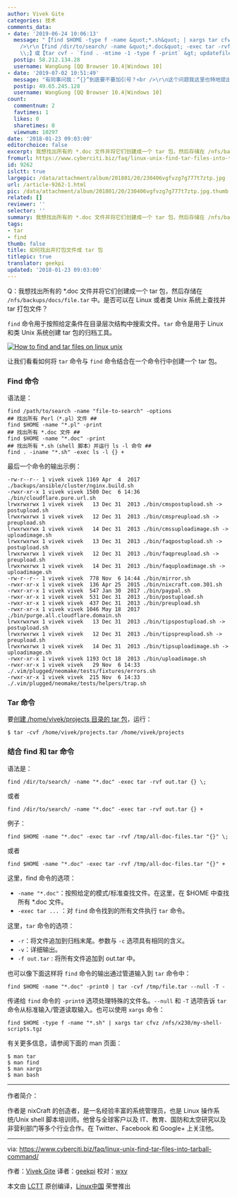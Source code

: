 ```yaml
---
author: Vivek Gite
categories: 技术
comments_data:
- date: '2019-06-24 10:06:13'
  message: "【find $HOME -type f -name &quot;*.sh&quot; | xargs tar cfvz /nfs/x230/my-shell-scripts.tgz】这种管道符方式，有时会不起作用，导致如果是时间条件的话，会不按条件，而将所有结果都输出到包中！<br
    />\r\n【find /dir/to/search/ -name &quot;*.doc&quot; -exec tar -rvf out.tar {}
    \\;】或【tar cvf - `find . -mtime -1 -type f -print` &gt; updatefiles.tar】是我首选的两种方式！！目前还没有出过错！！！"
  postip: 58.212.134.28
  username: WangGung [QQ Browser 10.4|Windows 10]
- date: '2019-07-02 10:51:49'
  message: "有同事问我：“{}”到底要不要加引号？<br />\r\n这个问题我这里也特地提出来讨论一下，怎么说呢，应该是：默认不加引号！<br />\r\n引号在Linux中，【单引号，作为字符转义符，即单引号里的为字符】，【双引号，保留变量的字符转义符，即默认情况下引号中为字符】，这里默认不加引号，不过建议大家习惯性使用【双引号】呢！！！"
  postip: 49.65.245.128
  username: WangGung [QQ Browser 10.4|Windows 10]
count:
  commentnum: 2
  favtimes: 1
  likes: 0
  sharetimes: 0
  viewnum: 10297
date: '2018-01-23 09:03:00'
editorchoice: false
excerpt: 我想找出所有的 *.doc 文件并将它们创建成一个 tar 包，然后存储在 /nfs/backups/docs/file.tar 中。
fromurl: https://www.cyberciti.biz/faq/linux-unix-find-tar-files-into-tarball-command/
id: 9262
islctt: true
largepic: /data/attachment/album/201801/20/230406vgfvzg7g777t7ztp.jpg
url: /article-9262-1.html
pic: /data/attachment/album/201801/20/230406vgfvzg7g777t7ztp.jpg.thumb.jpg
related: []
reviewer: ''
selector: ''
summary: 我想找出所有的 *.doc 文件并将它们创建成一个 tar 包，然后存储在 /nfs/backups/docs/file.tar 中。
tags:
- tar
- find
thumb: false
title: 如何找出并打包文件成 tar 包
titlepic: true
translator: geekpi
updated: '2018-01-23 09:03:00'
---
```


Q：我想找出所有的 \*.doc 文件并将它们创建成一个 tar 包，然后存储在 `/nfs/backups/docs/file.tar` 中。是否可以在 Linux 或者类 Unix 系统上查找并 tar 打包文件？


`find` 命令用于按照给定条件在目录层次结构中搜索文件。`tar` 命令是用于 Linux 和类 Unix 系统创建 tar 包的归档工具。


[![How to find and tar files on linux unix](/data/attachment/album/201801/20/230406vgfvzg7g777t7ztp.jpg)](https://www.cyberciti.biz/media/new/faq/2017/12/How-to-find-and-tar-files-on-linux-unix.jpg)


让我们看看如何将 `tar` 命令与 `find` 命令结合在一个命令行中创建一个 tar 包。


### Find 命令


语法是：



```
find /path/to/search -name "file-to-search" -options
## 找出所有 Perl（*.pl）文件 ##
find $HOME -name "*.pl" -print
## 找出所有 *.doc 文件 ##
find $HOME -name "*.doc" -print
## 找出所有 *.sh（shell 脚本）并运行 ls -l 命令 ##
find . -iname "*.sh" -exec ls -l {} +

```

最后一个命令的输出示例：



```
-rw-r--r-- 1 vivek vivek 1169 Apr  4  2017 ./backups/ansible/cluster/nginx.build.sh
-rwxr-xr-x 1 vivek vivek 1500 Dec  6 14:36 ./bin/cloudflare.pure.url.sh
lrwxrwxrwx 1 vivek vivek   13 Dec 31  2013 ./bin/cmspostupload.sh -> postupload.sh
lrwxrwxrwx 1 vivek vivek   12 Dec 31  2013 ./bin/cmspreupload.sh -> preupload.sh
lrwxrwxrwx 1 vivek vivek   14 Dec 31  2013 ./bin/cmssuploadimage.sh -> uploadimage.sh
lrwxrwxrwx 1 vivek vivek   13 Dec 31  2013 ./bin/faqpostupload.sh -> postupload.sh
lrwxrwxrwx 1 vivek vivek   12 Dec 31  2013 ./bin/faqpreupload.sh -> preupload.sh
lrwxrwxrwx 1 vivek vivek   14 Dec 31  2013 ./bin/faquploadimage.sh -> uploadimage.sh
-rw-r--r-- 1 vivek vivek  778 Nov  6 14:44 ./bin/mirror.sh
-rwxr-xr-x 1 vivek vivek  136 Apr 25  2015 ./bin/nixcraft.com.301.sh
-rwxr-xr-x 1 vivek vivek  547 Jan 30  2017 ./bin/paypal.sh
-rwxr-xr-x 1 vivek vivek  531 Dec 31  2013 ./bin/postupload.sh
-rwxr-xr-x 1 vivek vivek  437 Dec 31  2013 ./bin/preupload.sh
-rwxr-xr-x 1 vivek vivek 1046 May 18  2017 ./bin/purge.all.cloudflare.domain.sh
lrwxrwxrwx 1 vivek vivek   13 Dec 31  2013 ./bin/tipspostupload.sh -> postupload.sh
lrwxrwxrwx 1 vivek vivek   12 Dec 31  2013 ./bin/tipspreupload.sh -> preupload.sh
lrwxrwxrwx 1 vivek vivek   14 Dec 31  2013 ./bin/tipsuploadimage.sh -> uploadimage.sh
-rwxr-xr-x 1 vivek vivek 1193 Oct 18  2013 ./bin/uploadimage.sh
-rwxr-xr-x 1 vivek vivek   29 Nov  6 14:33 ./.vim/plugged/neomake/tests/fixtures/errors.sh
-rwxr-xr-x 1 vivek vivek  215 Nov  6 14:33 ./.vim/plugged/neomake/tests/helpers/trap.sh

```

### Tar 命令


要[创建 /home/vivek/projects 目录的 tar 包](https://www.cyberciti.biz/faq/creating-a-tar-file-linux-command-line/)，运行：



```
$ tar -cvf /home/vivek/projects.tar /home/vivek/projects

```

### 结合 find 和 tar 命令


语法是：



```
find /dir/to/search/ -name "*.doc" -exec tar -rvf out.tar {} \;

```

或者



```
find /dir/to/search/ -name "*.doc" -exec tar -rvf out.tar {} +

```

例子：



```
find $HOME -name "*.doc" -exec tar -rvf /tmp/all-doc-files.tar "{}" \;

```

或者



```
find $HOME -name "*.doc" -exec tar -rvf /tmp/all-doc-files.tar "{}" +

```

这里，find 命令的选项：


* `-name "*.doc"`：按照给定的模式/标准查找文件。在这里，在 $HOME 中查找所有 \*.doc 文件。
* `-exec tar ...` ：对 `find` 命令找到的所有文件执行 `tar` 命令。


这里，`tar` 命令的选项：


* `-r`：将文件追加到归档末尾。参数与 `-c` 选项具有相同的含义。
* `-v`：详细输出。
* `-f out.tar` : 将所有文件追加到 out.tar 中。


也可以像下面这样将 `find` 命令的输出通过管道输入到 `tar` 命令中：



```
find $HOME -name "*.doc" -print0 | tar -cvf /tmp/file.tar --null -T - 

```

传递给 `find` 命令的 `-print0` 选项处理特殊的文件名。`--null` 和 `-T` 选项告诉 `tar` 命令从标准输入/管道读取输入。也可以使用 `xargs` 命令：



```
find $HOME -type f -name "*.sh" | xargs tar cfvz /nfs/x230/my-shell-scripts.tgz

```

有关更多信息，请参阅下面的 man 页面：



```
$ man tar
$ man find
$ man xargs
$ man bash

```



---


作者简介：


作者是 nixCraft 的创造者，是一名经验丰富的系统管理员，也是 Linux 操作系统/Unix shell 脚本培训师。他曾与全球客户以及 IT、教育、国防和太空研究以及非营利部门等多个行业合作。在 Twitter、Facebook 和 Google+ 上关注他。




---


via: <https://www.cyberciti.biz/faq/linux-unix-find-tar-files-into-tarball-command/>


作者：[Vivek Gite](https://www.cyberciti.biz) 译者：[geekpi](https://github.com/geekpi) 校对：[wxy](https://github.com/wxy)


本文由 [LCTT](https://github.com/LCTT/TranslateProject) 原创编译，[Linux中国](https://linux.cn/) 荣誉推出